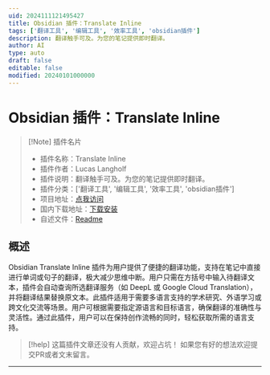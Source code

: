 ```yaml
---
uid: 2024111121495427
title: Obsidian 插件：Translate Inline
tags: ['翻译工具', '编辑工具', '效率工具', 'obsidian插件']
description: 翻译触手可及。为您的笔记提供即时翻译。
author: AI
type: auto
draft: false
editable: false
modified: 20240101000000
---
```


# Obsidian 插件：Translate Inline

> [!Note] 插件名片
> - 插件名称：Translate Inline
> - 插件作者：Lucas Langholf
> - 插件说明：翻译触手可及。为您的笔记提供即时翻译。
> - 插件分类：['翻译工具', '编辑工具', '效率工具', 'obsidian插件']
> - 项目地址：[点我访问](https://github.com/kon-foo/Obsidian-Translate-Inline)
> - 国内下载地址：[下载安装](https://pkmer.cn/products/plugin/pluginMarket/?translate-inline)
> - 自述文件：[Readme](https://ghproxy.net/https://raw.githubusercontent.com/kon-foo/Obsidian-Translate-Inline/main/README.md)



## 概述

Obsidian Translate Inline 插件为用户提供了便捷的翻译功能，支持在笔记中直接进行单词或句子的翻译，极大减少思维中断。用户只需在方括号中输入待翻译文本，插件会自动查询所选翻译服务（如 DeepL 或 Google Cloud Translation），并将翻译结果替换原文本。此插件适用于需要多语言支持的学术研究、外语学习或跨文化交流等场景。用户可根据需要指定源语言和目标语言，确保翻译的准确性与灵活性。通过此插件，用户可以在保持创作流畅的同时，轻松获取所需的语言支持。


> [!help] 
> 这篇插件文章还没有人贡献，欢迎占坑！
> 如果您有好的想法欢迎提交PR或者文末留言。
> 

---




